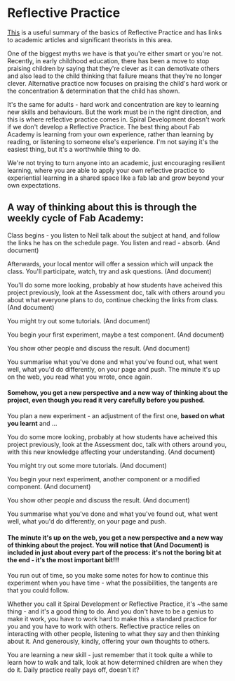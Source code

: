# Reflective Practice

[This](https://en.wikipedia.org/wiki/Reflective_practice) is a useful summary of the basics of Reflective Practice and has links to academic articles and significant theorists in this area.

One of the biggest myths we have is that you're either smart or you're not. Recently, in early childhood education, there has been a move to stop praising children by saying that they're clever as it can demotivate others and also lead to the child thinking that failure means that they're no longer clever. Alternative practice now focuses on praising the child's hard work or the concentration & determination that the child has shown.  

It's the same for adults - hard work and concentration are key to learning new skills and behaviours. But the work must be in the right direction, and this is where reflective practice comes in. Spiral Development doesn't work if we don't develop a Reflective Practice. The best thing about Fab Academy is learning from your own experience, rather than learning by reading, or listening to someone else's experience. I'm not saying it's the easiest thing, but it's a worthwhile thing to do.

We're not trying to turn anyone into an academic, just encouraging resilient learning, where you are able to apply your own reflective practice to experiential learning in a shared space like a fab lab and grow beyond your own expectations. 

## A way of thinking about this is through the weekly cycle of Fab Academy:

Class begins - you listen to Neil talk about the subject at hand, and follow the links he has on the schedule page. You listen and read - absorb. (And document)

Afterwards, your local mentor will offer a session which will unpack the class. You'll participate, watch, try and ask questions. (And document)

You'll do some more looking, probably at how students have acheived this project previously, look at the Assessment doc, talk with others around you about what everyone plans to do, continue checking the links from class. (And document)

You might try out some tutorials. (And document)

You begin your first experiment, maybe a test component. (And document)

You show other people and discuss the result. (And document)

You summarise what you've done and what you've found out, what went well, what you'd do differently, on your page and push. The minute it's up on the web, you read what you wrote, once again. 

#### Somehow, you get a new perspective and a new way of thinking about the project, even though you read it very carefully before you pushed.

You plan a new experiment - an adjustment of the first one, **based on what you learnt** and ...

You do some more looking, probably at how students have acheived this project previously, look at the Assessment doc, talk with others around you, with this new knowledge affecting your understanding. (And document)

You might try out some more tutorials. (And document)

You begin your next experiment, another component or a modified component. (And document)

You show other people and discuss the result. (And document)

You summarise what you've done and what you've found out, what went well, what you'd do differently, on your page and push. 

#### The minute it's up on the web, you get a new perspective and a new way of thinking about the project. You will notice that (And Document) is included in just about every part of the process: it's not the boring bit at the end - it's the most important bit!!!

You run out of time, so you make some notes for how to continue this experiment when you have time - what the possibilities, the tangents are that you could follow.


Whether you call it Spiral Development or Reflective Practice, it's ~the same thing - and it's a good thing to do. And you don't have to be a genius to make it work, you have to work hard to make this a standard practice for you and you have to work with others. Reflective practice relies on interacting with other people, listening to what they say and then thinking about it. And generously, kindly, offering your own thoughts to others. 

You are learning a new skill - just remember that it took quite a while to learn how to walk and talk, look at how determined children are when they do it. Daily practice really pays off, doesn't it?


